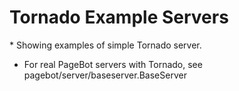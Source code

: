 # Tornado Example Servers


* Showing examples of simple Tornado server.
* For real PageBot servers with Tornado, see pagebot/server/baseserver.BaseServer